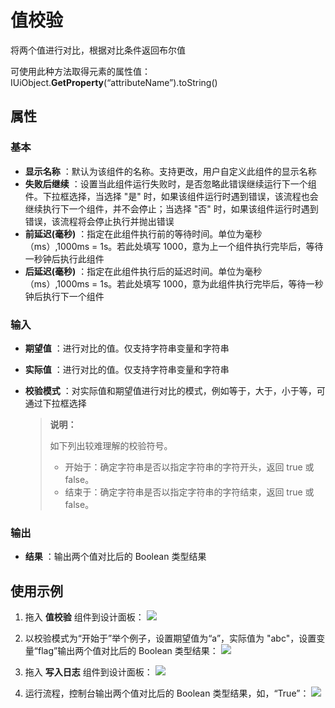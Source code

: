 # 值校验

将两个值进行对比，根据对比条件返回布尔值

可使用此种方法取得元素的属性值：IUiObject.**GetProperty**(“attributeName”).toString()

## 属性

### 基本

- **显示名称** ：默认为该组件的名称。支持更改，用户自定义此组件的显示名称
- **失败后继续** ：设置当此组件运行失败时，是否忽略此错误继续运行下一个组件。下拉框选择，当选择 "是" 时，如果该组件运行时遇到错误，该流程也会继续执行下一个组件，并不会停止；当选择 "否" 时，如果该组件运行时遇到错误，该流程将会停止执行并抛出错误
- **前延迟(毫秒)** ：指定在此组件执行前的等待时间。单位为毫秒（ms）,1000ms = 1s。若此处填写 1000，意为上一个组件执行完毕后，等待一秒钟后执行此组件
- **后延迟(毫秒)** ：指定在此组件执行后的延迟时间。单位为毫秒（ms）,1000ms = 1s。若此处填写 1000，意为此组件执行完毕后，等待一秒钟后执行下一个组件

### 输入

- **期望值** ：进行对比的值。仅支持字符串变量和字符串
- **实际值** ：进行对比的值。仅支持字符串变量和字符串
- **校验模式** ：对实际值和期望值进行对比的模式，例如等于，大于，小于等，可通过下拉框选择

    > **说明：**
    >
    > 如下列出较难理解的校验符号。
    > - 开始于：确定字符串是否以指定字符串的字符开头，返回 true 或 false。
    > - 结束于：确定字符串是否以指定字符串的字符结束，返回 true 或 false。

### 输出

- **结果** ：输出两个值对比后的 Boolean 类型结果

## 使用示例

1. 拖入 **值校验** 组件到设计面板：
![](https://docimages.blob.core.chinacloudapi.cn/images/Activities/valueCheck-1.png)

2. 以校验模式为“开始于”举个例子，设置期望值为“a”，实际值为 "abc"，设置变量“flag”输出两个值对比后的 Boolean 类型结果：
![](https://docimages.blob.core.chinacloudapi.cn/images/Activities/valueCheck-2.png)

3. 拖入 **写入日志** 组件到设计面板：
![](https://docimages.blob.core.chinacloudapi.cn/images/Activities/valueCheck-3.png)

4. 运行流程，控制台输出两个值对比后的 Boolean 类型结果，如，“True”：
![](https://docimages.blob.core.chinacloudapi.cn/images/Activities/valueCheck-4.png)
